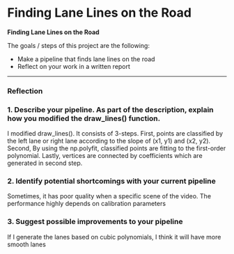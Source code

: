 # **Finding Lane Lines on the Road** 


**Finding Lane Lines on the Road**

The goals / steps of this project are the following:
* Make a pipeline that finds lane lines on the road
* Reflect on your work in a written report

---

### Reflection

### 1. Describe your pipeline. As part of the description, explain how you modified the draw_lines() function.

I modified draw_lines(). It consists of 3-steps. First, points are classified by the left lane or right lane according to the slope of (x1, y1) and (x2, y2). Second, By using the np.polyfit, classified points are fitting to the first-order polynomial. Lastly, vertices are connected by coefficients which are generated in second step.

### 2. Identify potential shortcomings with your current pipeline

Sometimes, it has poor quality when a specific scene of the video. The performance highly depends on calibration parameters


### 3. Suggest possible improvements to your pipeline

If I generate the lanes based on cubic polynomials, I think it will have more smooth lanes

